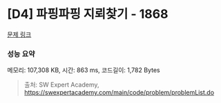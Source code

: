 # [D4] 파핑파핑 지뢰찾기 - 1868 

[문제 링크](https://swexpertacademy.com/main/code/problem/problemDetail.do?contestProbId=AV5LwsHaD1MDFAXc) 

### 성능 요약

메모리: 107,308 KB, 시간: 863 ms, 코드길이: 1,782 Bytes



> 출처: SW Expert Academy, https://swexpertacademy.com/main/code/problem/problemList.do